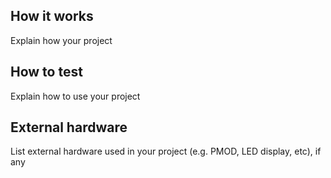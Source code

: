 <!---

This file is used to generate your project datasheet. Please fill in the information below and delete any unused
sections.

You can also include images in this folder and reference them in the markdown. Each image must be less than
512 kb in size, and the combined size of all images must be less than 1 MB.
-->

## How it works

Explain how your project  

## How to test

Explain how to use your project

## External hardware

List external hardware used in your project (e.g. PMOD, LED display, etc), if any
